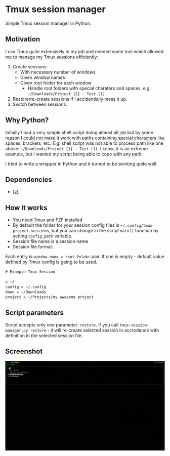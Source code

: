 # Tmux session manager

Simple Tmux session manager in Python.

## Motivation

I use Tmux quite extensively in my job and needed some tool which allowed me to manage my Tmux sessions efficiently:

1. Create sessions:
    - With necessary number of windows
    - Given window names
    - Given root folder for each window
        - Handle root folders with special charaters and spaces, e.g. `~/Downloads/Project {1} - Test (1)`
2. Restore/re-create sessions if I accidentially mess it up.
3. Switch between sessions.

## Why Python?

Initially I had a very simple shell script doing almost all job but by some reason I could not make it work with paths containing special characters like spaces, brackets, etc. E.g. shell script was not able to process path like one above: `~/Downloads/Project {1} - Test (1)`. I know, it is an extreme example, but I wanted my script being able to cope with any path.

I tried to write a wrapper in Python and it turned to be working quite well.

## Dependencies

- [fzf](https://github.com/junegunn/fzf)

## How it works

- You need Tmux and FZF installed
- By default the folder for your session config files is `~/.config/tmux-project-sessions`, but you can change in the script `main()` function by setting `config_path` variable.
- Session file name is a session name
- Session file format:

Each entry is `window name = root folder` pair. If one is empty - default value defined by Tmux config is going to be used.

```config
# Example Tmux Session

= ~/
config = ~/.config
down = ~/Downloads
project = ~/Projects/my awesome project
```

## Script parameters

Script accepts only one parameter: `restore`.
If you call `tmux-session-manager.py restore` - it will re-create selected session in accrodance with definition in the selected session file.

## Screenshot

![screenshot](screenshot.png)
